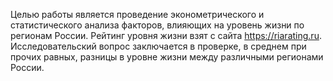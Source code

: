 Целью работы является проведение эконометрического и статистического анализа факторов, влияющих на уровень жизни по регионам России. Рейтинг уровня жизни взят с сайта https://riarating.ru. Исследовательский вопрос заключается в проверке, в среднем при
прочих равных, разницы в уровне жизни между различными регионами России.
